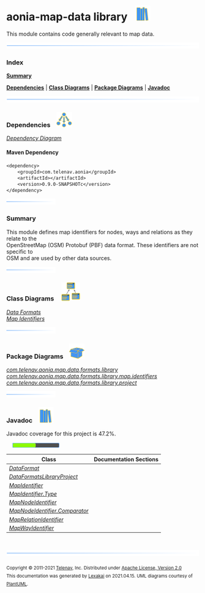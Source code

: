 # aonia-map-data library &nbsp;&nbsp;![](../../../documentation/images/books-40.png)

This module contains code generally relevant to map data.

![](documentation/images/horizontal-line.png)

### Index

[**Summary**](#summary)  

[**Dependencies**](#dependencies) | [**Class Diagrams**](#class-diagrams) | [**Package Diagrams**](#package-diagrams) | [**Javadoc**](#javadoc)

![](documentation/images/horizontal-line.png)

### Dependencies <a name="dependencies"></a> &nbsp;&nbsp; ![](documentation/images/dependencies-40.png)

[*Dependency Diagram*](documentation/diagrams/dependencies.svg)

#### Maven Dependency

    <dependency>
        <groupId>com.telenav.aonia</groupId>
        <artifactId></artifactId>
        <version>0.9.0-SNAPSHOTc</version>
    </dependency>

![](documentation/images/short-horizontal-line.png)

[//]: # (start-user-text)

### Summary <a name = "summary"></a>

This module defines map identifiers for nodes, ways and relations as they relate to the  
OpenStreetMap (OSM) Protobuf (PBF) data format. These identifiers are not specific to   
OSM and are used by other data sources.

[//]: # (end-user-text)

![](documentation/images/short-horizontal-line.png)

### Class Diagrams <a name="class-diagrams"></a> &nbsp; &nbsp; ![](documentation/images/diagram-48.png)

[*Data Formats*](documentation/diagrams/diagram-data-format.svg)  
[*Map Identifiers*](documentation/diagrams/diagram-data-map-identifier.svg)  

![](documentation/images/short-horizontal-line.png)

### Package Diagrams <a name="package-diagrams"></a> &nbsp;&nbsp; ![](documentation/images/box-40.png)

[*com.telenav.aonia.map.data.formats.library*](documentation/diagrams/com.telenav.aonia.map.data.formats.library.svg)  
[*com.telenav.aonia.map.data.formats.library.map.identifiers*](documentation/diagrams/com.telenav.aonia.map.data.formats.library.map.identifiers.svg)  
[*com.telenav.aonia.map.data.formats.library.project*](documentation/diagrams/com.telenav.aonia.map.data.formats.library.project.svg)  

![](documentation/images/short-horizontal-line.png)

### Javadoc <a name="javadoc"></a> &nbsp;&nbsp; ![](documentation/images/books-40.png)

Javadoc coverage for this project is 47.2%.  
  
&nbsp; &nbsp;  ![](documentation/images/meter-50-12.png)



| Class | Documentation Sections |
|---|---|
| [*DataFormat*](https://telenav.github.io/aonia-data/javadoc/aonia.map.data.library/com/telenav/aonia/map/data/formats/library/DataFormat.html) |  |  
| [*DataFormatsLibraryProject*](https://telenav.github.io/aonia-data/javadoc/aonia.map.data.library/com/telenav/aonia/map/data/formats/library/project/DataFormatsLibraryProject.html) |  |  
| [*MapIdentifier*](https://telenav.github.io/aonia-data/javadoc/aonia.map.data.library/com/telenav/aonia/map/data/formats/library/map/identifiers/MapIdentifier.html) |  |  
| [*MapIdentifier.Type*](https://telenav.github.io/aonia-data/javadoc/aonia.map.data.library/com/telenav/aonia/map/data/formats/library/map/identifiers/MapIdentifier.Type.html) |  |  
| [*MapNodeIdentifier*](https://telenav.github.io/aonia-data/javadoc/aonia.map.data.library/com/telenav/aonia/map/data/formats/library/map/identifiers/MapNodeIdentifier.html) |  |  
| [*MapNodeIdentifier.Comparator*](https://telenav.github.io/aonia-data/javadoc/aonia.map.data.library/com/telenav/aonia/map/data/formats/library/map/identifiers/MapNodeIdentifier.Comparator.html) |  |  
| [*MapRelationIdentifier*](https://telenav.github.io/aonia-data/javadoc/aonia.map.data.library/com/telenav/aonia/map/data/formats/library/map/identifiers/MapRelationIdentifier.html) |  |  
| [*MapWayIdentifier*](https://telenav.github.io/aonia-data/javadoc/aonia.map.data.library/com/telenav/aonia/map/data/formats/library/map/identifiers/MapWayIdentifier.html) |  |  

[//]: # (start-user-text)



[//]: # (end-user-text)

<br/>

![](documentation/images/horizontal-line.png)

<sub>Copyright &#169; 2011-2021 [Telenav](http://telenav.com), Inc. Distributed under [Apache License, Version 2.0](LICENSE)</sub>  
<sub>This documentation was generated by [Lexakai](https://github.com/Telenav/lexakai) on 2021.04.15. UML diagrams courtesy
of [PlantUML](http://plantuml.com).</sub>

